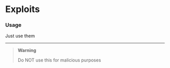 # Exploits

### Usage
Just use them

---

> **Warning**
> 
> Do NOT use this for malicious purposes
